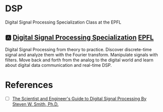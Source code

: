 # DSP

Digital Signal Processing Specialization Class at the EPFL

## :a: [Digital Signal Processing Specialization](https://www.coursera.org/specializations/digital-signal-processing) [EPFL](https://www.epfl.ch/en/)

Digital Signal Processing from theory to practice. Discover discrete-time signal and analyze them with the Fourier transform. Manipulate signals with filters. Move back and forth from the analog to the digital world and learn about digital data communication and real-time DSP.





# References

- [ ] [The Scientist and Engineer's Guide to Digital Signal Processing By Steven W. Smith, Ph.D.](https://www.dspguide.com)
